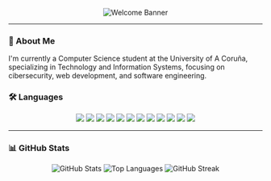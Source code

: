 <p align="center">
  <img src="https://readme-typing-svg.herokuapp.com?font=Fira+Code&size=40&pause=1000&color=FFD700&center=true&width=800&lines=Welcome+to+My+GitHub+Profile!" alt="Welcome Banner" />
</p>

---

### 👋 About Me
I'm currently a Computer Science student at the University of A Coruña, specializing in Technology and Information Systems, 
focusing on cibersecurity, web development, and software engineering.

### 🛠️ Languages 

<p align="center">
  <img src="https://img.shields.io/badge/-Python-3776AB?style=for-the-badge&logo=python&logoColor=white" />
  <img src="https://img.shields.io/badge/-C-00599C?style=for-the-badge&logo=c&logoColor=white" />
  <img src="https://img.shields.io/badge/-C++-00599C?style=for-the-badge&logo=c%2B%2B&logoColor=white" />
  <img src="https://img.shields.io/badge/-Rust-000000?style=for-the-badge&logo=rust&logoColor=white" />
  <img src="https://img.shields.io/badge/-HTML5-E34F26?style=for-the-badge&logo=html5&logoColor=white" />
  <img src="https://img.shields.io/badge/-CSS3-1572B6?style=for-the-badge&logo=css3&logoColor=white" />
  <img src="https://img.shields.io/badge/-JavaScript-F7DF1E?style=for-the-badge&logo=javascript&logoColor=black" />
  <img src="https://img.shields.io/badge/-Java-007396?style=for-the-badge&logo=java&logoColor=white" />
  <img src="https://img.shields.io/badge/-SQL-4479A1?style=for-the-badge&logo=sql&logoColor=white" />
  <img src="https://img.shields.io/badge/-OCaml-3be133?style=for-the-badge&logo=ocaml&logoColor=white" />
  <img src="https://img.shields.io/badge/-Dart-0175C2?style=for-the-badge&logo=dart&logoColor=white" />
  <img src="https://img.shields.io/badge/-MatLab-0076A8?style=for-the-badge&logo=matlab&logoColor=white" />
</p>

---

### 📊 GitHub Stats

<p align="center">
  <!-- General Stats -->
  <img src="https://github-readme-stats.vercel.app/api?username=AlexMG266&show_icons=true&theme=radical" alt="GitHub Stats" />

  <!-- Top Languages -->
  <img src="https://github-readme-stats.vercel.app/api/top-langs/?username=AlexMG266&layout=compact&theme=radical" alt="Top Languages" />

  <!-- Streak Stats -->
  <img src="https://github-readme-streak-stats.herokuapp.com/?user=AlexMG266&theme=radical" alt="GitHub Streak" />
</p>
